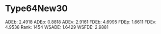 # Type64New30

ADEb: 2.4918
ADEp: 0.8818
ADEv: 2.9161
FDEb: 4.6995
FDEp: 1.6611
FDEv: 4.9538
Rank: 1454
WSADE: 1.6429
WSFDE: 2.9881